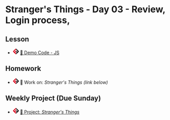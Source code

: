 # Stranger's Things - Day 03 - Review, Login process, 

## Lesson
<!-- - ![FSA](/logo.png) [📺 Lecture]() -->
- ![FSA](/logo.png) [👾 Demo Code - JS](questions.js)
<!-- - ![FSA](/logo.png) [👾 Demo Code - JS](app.js) -->

## Homework
- ![FSA](/logo.png) 🔬 Work on: *Stranger's Things (link below)*

## Weekly Project (Due Sunday)
- ![FSA](/logo.png) [🔬 Project: *Stranger's Things*](https://learn.fullstackacademy.com/workshop/5e8daec9be368c000405f864/landing)
